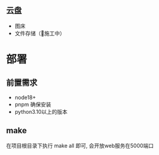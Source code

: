 ## 云盘
- 图床
- 文件存储（🚧施工中）

# 部署
## 前置需求
- node18+
- pnpm 确保安装
- python3.10以上的版本

## make
在项目根目录下执行 make all 即可, 会开放web服务在5000端口